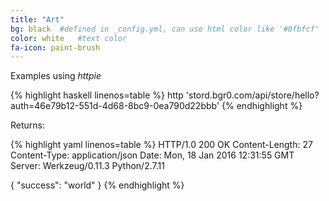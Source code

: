 ```yaml
---
title: "Art"
bg: black  #defined in _config.yml, can use html color like '#0fbfcf'
color: white   #text color
fa-icon: paint-brush
---
```


Examples using _httpie_

{% highlight haskell linenos=table %}
http 'stord.bgr0.com/api/store/hello?auth=46e79b12-551d-4d68-8bc9-0ea790d22bbb'
{% endhighlight %}

Returns:

{% highlight yaml linenos=table %}
HTTP/1.0 200 OK
Content-Length: 27
Content-Type: application/json
Date: Mon, 18 Jan 2016 12:31:55 GMT
Server: Werkzeug/0.11.3 Python/2.7.11

{
    "success": "world"
}
{% endhighlight %}
